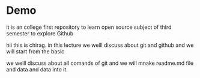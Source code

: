 # Demo
it is an college first repository to learn open source subject of third semester to explore Github




hii this is chirag. 
in this lecture we weill discuss about git and github and we will start from the basic 

we weill discuss about all comands of git and we will mnake readme.md file and data and data into it.

